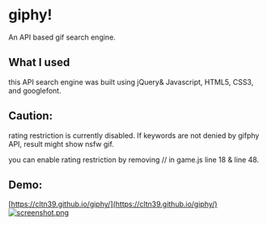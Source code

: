 # giphy!

An API based gif search engine.
## What I used

this API search engine was built using jQuery& Javascript, HTML5, CSS3, and googlefont.

## Caution:

rating restriction is currently disabled. If keywords are not denied by gifphy API, result might show nsfw gif.

you can enable rating restriction by removing // in game.js line 18 & line 48.

## Demo:
[https://cltn39.github.io/giphy/](https://cltn39.github.io/giphy/)
[![screenshot.png](https://i.postimg.cc/qvtc6wy6/screenshot.png)](https://postimg.cc/qNT698mp)
